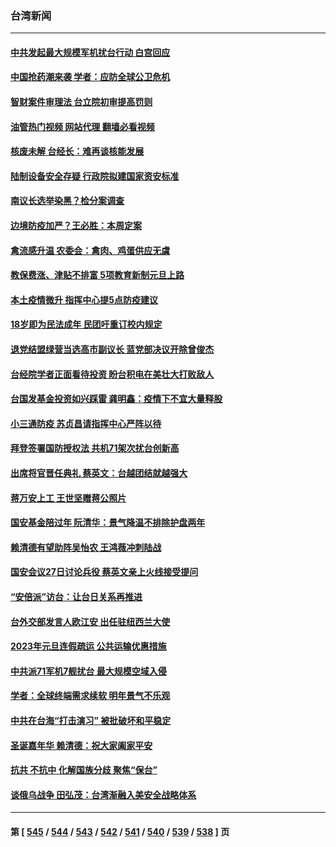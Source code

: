 ### 台湾新闻
---
#### [中共发起最大规模军机扰台行动 白宫回应](../../pages/ncid1349361/n13892220.md?12271245) 
#### [中国抢药潮来袭 学者：应防全球公卫危机](../../pages/ncid1349361/n13892196.md?12271245) 
#### [智财案件审理法 台立院初审提高罚则](../../pages/ncid1349361/n13892165.md?12271245) 
#### [油管热门视频 网站代理 翻墙必看视频](http://138.2.39.72:81/youtube.html?epic-marker?12271245)
#### [核废未解 台经长：难再谈核能发展](../../pages/ncid1349361/n13892164.md?12271245) 
#### [陆制设备安全存疑 行政院拟建国家资安标准](../../pages/ncid1349361/n13892162.md?12271245) 
#### [南议长选举染黑？检分案调查](../../pages/ncid1349361/n13892063.md?12271245) 
#### [边境防疫加严？王必胜：本周定案](../../pages/ncid1349361/n13892139.md?12271245) 
#### [禽流感升温 农委会：禽肉、鸡蛋供应无虞](../../pages/ncid1349361/n13892128.md?12271245) 
#### [教保费涨、津贴不排富 5项教育新制元旦上路](../../pages/ncid1349361/n13892132.md?12271245) 
#### [本土疫情微升 指挥中心提5点防疫建议](../../pages/ncid1349361/n13892133.md?12271245) 
#### [18岁即为民法成年 民团吁重订校内规定](../../pages/ncid1349361/n13892112.md?12271245) 
#### [退党结盟绿营当选高市副议长 蓝党部决议开除曾俊杰](../../pages/ncid1349361/n13892065.md?12271245) 
#### [台经院学者正面看待投资 盼台积电在美壮大打败敌人](../../pages/ncid1349361/n13892070.md?12271245) 
#### [台国发基金投资如兴踩雷 龚明鑫：疫情下不宜大量释股](../../pages/ncid1349361/n13892074.md?12271245) 
#### [小三通防疫 苏贞昌请指挥中心严阵以待](../../pages/ncid1349361/n13892060.md?12271245) 
#### [拜登签署国防授权法 共机71架次扰台创新高](../../pages/ncid1349361/n13892072.md?12271245) 
#### [出席将官晋任典礼 蔡英文：台越团结就越强大](../../pages/ncid1349361/n13892058.md?12271245) 
#### [蒋万安上工 王世坚赠蒋公照片](../../pages/ncid1349361/n13892069.md?12271245) 
#### [国安基金陪过年 阮清华：景气降温不排除护盘两年](../../pages/ncid1349361/n13892077.md?12271245) 
#### [赖清德有望助阵吴怡农 王鸿薇冲刺陆战](../../pages/ncid1349361/n13892055.md?12271245) 
#### [国安会议27日讨论兵役 蔡英文亲上火线接受提问](../../pages/ncid1349361/n13892053.md?12271245) 
#### [“安倍派”访台：让台日关系再推进](../../pages/ncid1349361/n13892051.md?12271245) 
#### [台外交部发言人欧江安 出任驻纽西兰大使](../../pages/ncid1349361/n13892050.md?12271245) 
#### [2023年元旦连假疏运 公共运输优惠措施](../../pages/ncid1349361/n13892034.md?12271245) 
#### [中共派71军机7舰扰台 最大规模空域入侵](../../pages/ncid1349361/n13891875.md?12271245) 
#### [学者：全球终端需求续软 明年景气不乐观](../../pages/ncid1349361/n13891811.md?12271245) 
#### [中共在台海“打击演习” 被批破坏和平稳定](../../pages/ncid1349361/n13891734.md?12271245) 
#### [圣诞嘉年华 赖清德：祝大家阖家平安](../../pages/ncid1349361/n13891716.md?12271245) 
#### [抗共 不抗中 化解国族分歧 聚焦“保台”](../../pages/ncid1349361/n13891720.md?12271245) 
#### [谈俄乌战争 田弘茂：台湾渐融入美安全战略体系](../../pages/ncid1349361/n13891705.md?12271245) 

---
#### 第 [ [545](./545.md?12271245) / [544](./544.md?12271245) / [543](./543.md?12271245) / [542](./542.md?12271245) / [541](./541.md?12271245) / [540](./540.md?12271245) / [539](./539.md?12271245) / [538](./538.md?12271245) ] 页
